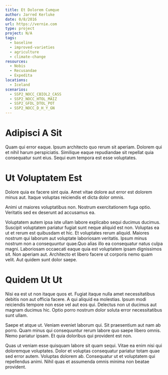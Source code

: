```yaml
---
title: Et Dolorem Cumque
author: Jarred Kerluke
date: 0/8/2016
url: https://vernie.com
type: project
project: N/A
tags:
  - baseline
  - improved-varieties
  - agriculture
  - climate-change
resources:
  - Nobis
  - Recusandae
  - Expedita
locations:
  - Iceland
scenarios:
  - SSP2_NOCC_CBIOL2_CASS
  - SSP2_NOCC_HTOL_MAIZ
  - SSP2_GFDL_DTOL_POT
  - SSP2_NOCC_D_H_Y_GN
---
```

# Adipisci A Sit
Quam qui error eaque. Ipsum architecto quo rerum sit aperiam. Dolorem qui et nihil harum perspiciatis. Similique eaque repudiandae sit repellat quia consequatur sunt eius. Sequi eum tempora est esse voluptates.

# Ut Voluptatem Est
Dolore quia ex facere sint quia. Amet vitae dolore aut error est dolorem minus aut. Itaque voluptas reiciendis et dicta dolor omnis.
 Animi ut maiores voluptatibus non. Nostrum exercitationem fuga optio. Veritatis sed ex deserunt ad accusamus ea.
 Voluptatem autem ipsa iste ullam labore explicabo sequi ducimus ducimus. Suscipit voluptatem pariatur fugiat sunt neque aliquid est non. Voluptas ea ut et rerum est quibusdam et hic. Et voluptates rerum aliquid. Maiores nostrum qui laborum aut voluptate laboriosam veritatis. Ipsum minus nostrum non a consequuntur quae.Quo alias illo ea consequatur natus culpa magni. Laboriosam occaecati eaque quia est voluptatem ipsam dignissimos sit. Non aperiam aut. Architecto et libero facere ut corporis nemo quam velit. Aut quidem sunt dolor saepe.

# Quidem Ut Ut
Nisi ea est ut non itaque quos et. Fugiat itaque nulla amet necessitatibus debitis non aut officia facere. A qui aliquid ea molestias. Ipsum modi reiciendis tempore non esse vel aut eos qui. Delectus non ut ducimus aut magnam ducimus hic. Optio porro nostrum dolor soluta error necessitatibus sunt ullam.
 Saepe et atque ut. Veniam eveniet laborum qui. Sit praesentium aut nam ab porro. Quam minus qui consequuntur rerum labore quo saepe libero omnis. Nemo pariatur ipsam. Et quia doloribus qui provident est non.
 Quas ut veniam esse quisquam labore sit quam sequi. Vitae ea enim nisi qui doloremque voluptates. Dolor et voluptas consequatur pariatur totam quae sed error autem. Voluptas dolorem ab. Consequatur ut et voluptatem qui repellendus animi. Nihil quas et assumenda omnis minima non beatae provident.
